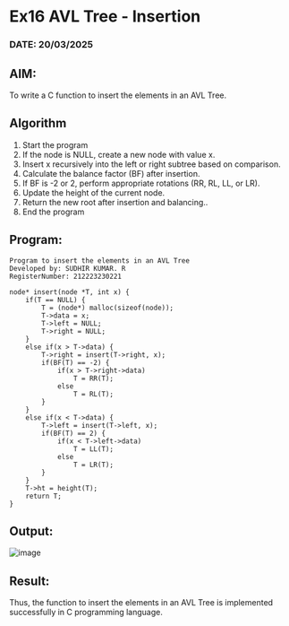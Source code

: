 # Ex16 AVL Tree - Insertion
### DATE: 20/03/2025
## AIM:
To write a C function to insert the elements in an AVL Tree.

## Algorithm
1. Start the program 
2. If the node is NULL, create a new node with value x. 
3. Insert x recursively into the left or right subtree based on comparison. 
4. Calculate the balance factor (BF) after insertion. 
5. If BF is -2 or 2, perform appropriate rotations (RR, RL, LL, or LR). 
6. Update the height of the current node. 
7. Return the new root after insertion and balancing.. 
8. End the program

## Program:
```
Program to insert the elements in an AVL Tree
Developed by: SUDHIR KUMAR. R
RegisterNumber: 212223230221
```
```
node* insert(node *T, int x) { 
    if(T == NULL) { 
        T = (node*) malloc(sizeof(node)); 
        T->data = x; 
        T->left = NULL; 
        T->right = NULL; 
    } 
    else if(x > T->data) { 
        T->right = insert(T->right, x); 
        if(BF(T) == -2) { 
            if(x > T->right->data) 
                T = RR(T); 
            else 
                T = RL(T);  
        } 
    } 
    else if(x < T->data) { 
        T->left = insert(T->left, x); 
        if(BF(T) == 2) { 
            if(x < T->left->data) 
                T = LL(T);  
            else 
                T = LR(T); 
        } 
    } 
    T->ht = height(T); 
    return T; 
}
```
## Output:

![image](https://github.com/user-attachments/assets/5be49444-9372-4aff-897d-094c77e34496)

## Result:
Thus, the function to insert the elements in an AVL Tree is implemented successfully in C programming language.
